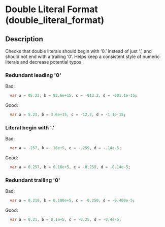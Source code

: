 # Double Literal Format (double_literal_format)

## Description

Checks that double literals should begin with ‘0.’ instead of just ‘.’, and should not end with a trailing ‘0’. Helps keep a consistent style of numeric literals and decrease potential typos.

### Redundant leading '0'

Bad:

```dart
  var a = 05.23, b = 03.6e+15, c = -012.2, d = -001.1e-15;
```

Good:

```dart
  var a = 5.23, b = 3.6e+15, c = -12.2, d = -1.1e-15;
```

### Literal begin with '.'

Bad:

```dart
  var a = .257, b = .16e+5, c = -.259, d = -.14e-5;
```

Good:

```dart
  var a = 0.257, b = 0.16e+5, c = -0.259, d = -0.14e-5;
```

### Redundant trailing '0'

Bad:

```dart
  var a = 0.210, b = 0.100e+5, c = -0.250, d = -0.400e-5;
```

Good:

```dart
  var a = 0.21, b = 0.1e+5, c = -0.25, d = -0.4e-5;
```
